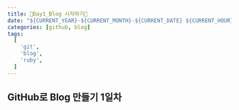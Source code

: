 ```yaml
---
title: 🌱Day1_Blog 시작하기🌱
date: "${CURRENT_YEAR}-${CURRENT_MONTH}-${CURRENT_DATE} ${CURRENT_HOUR}:${CURRENT_MINUTE}:${CURRENT_SECOND}" +09:00
categories: [github, blog]
tags:
  [
    'git',
    'blog',
    'ruby',
  ]
---
```

## GitHub로 Blog 만들기 1일차
